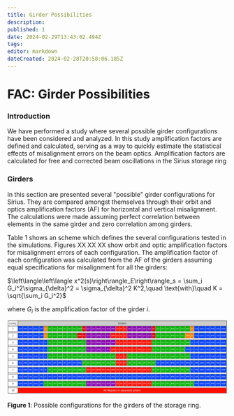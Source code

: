 ```yaml
---
title: Girder Possibilities
description: 
published: 1
date: 2024-02-29T13:43:02.494Z
tags: 
editor: markdown
dateCreated: 2024-02-28T20:58:06.185Z
---
```


# FAC: Girder Possibilities

### Introduction

We have performed a study where several possible girder configurations have been considered and analyzed. In this study amplification factors are defined and calculated, serving as a way to quickly estimate the statistical effects of misalignment errors on the beam optics. Amplification factors are calculated for free and corrected beam oscillations in the Sirius storage ring

### Girders

In this section are presented several "possible" girder configurations for Sirius. They are compared amongst themselves through their orbit and optics amplification factors (AF) for horizontal and vertical misalignment. The calculations were made assuming perfect correlation between elements in the same girder and zero correlation among girders. 

Table 1 shows an scheme which defines the several configurations tested in the simulations. Figures XX XX XX show orbit and optic amplification factors for misalignment errors of each configuration. The amplification factor of each configuration was calculated from the AF of the girders assuming equal specifications for misalignment for all the girders:

$\left\langle\left\langle x^2(s)\right\rangle_E\right\rangle_s = \sum_i G_i^2\sigma_{\delta}^2 = \sigma_{\delta}^2 K^2,\quad \text{with}\quad K = \sqrt{\sum_i G_i^2}$

where $G_i$ is the amplification factor of the girder $i$.

![](/img/groups/fac/girders_configurations.png)

**Figure 1**: Possible configurations for the girders of the storage ring.
